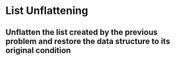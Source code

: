 # List Unflattening

## Unflatten the list created by the previous problem and restore the data structure to its original condition
